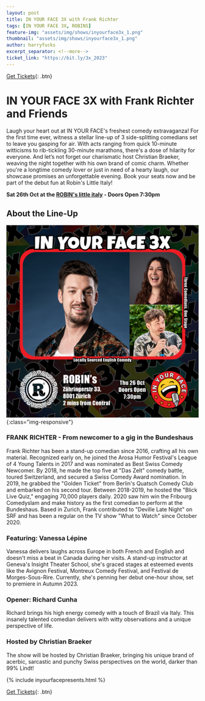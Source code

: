 ```yaml
---
layout: post
title: IN YOUR FACE 3X with Frank Richter
tags: [IN YOUR FACE 3X, ROBINS]
feature-img: "assets/img/shows/inyourface3x_1.png"
thumbnail: "assets/img/shows/inyourface3x_1.png"
author: harryfucks
excerpt_separator: <!--more-->
ticket_link: "https://bit.ly/3x_2023"
---
```


[Get Tickets]({{page.ticket_link}}){: .btn}

# IN YOUR FACE 3X with Frank Richter and Friends

Laugh your heart out at IN YOUR FACE's freshest comedy extravaganza! For the first time ever, witness a stellar line-up of 3 side-splitting comedians set to leave you gasping for air. With acts ranging from quick 10-minute witticisms to rib-tickling 30-minute marathons, there's a dose of hilarity for everyone. And let’s not forget our charismatic host Christian Braeker, weaving the night together with his own brand of comic charm. Whether you're a longtime comedy lover or just in need of a hearty laugh, our showcase promises an unforgettable evening. Book your seats now and be part of the debut fun at Robin's Little Italy!

**Sat 26th Oct at the [ROBIN&apos;s little italy](https://robins-littleitaly.ch) - Doors Open 7:30pm**

## About the Line-Up

![IN YOUR FACE 3X with Frank Richter and Friends](/assets/img/shows/inyourface3x_1.png){:class="img-responsive"}

### FRANK RICHTER - From newcomer to a gig in the Bundeshaus

Frank Richter has been a stand-up comedian since 2016, crafting all his own material. Recognized early on, he joined the Arosa Humor Festival's League of 4 Young Talents in 2017 and was nominated as Best Swiss Comedy Newcomer. By 2018, he made the top five at "Das Zelt" comedy battle, toured Switzerland, and secured a Swiss Comedy Award nomination. In 2019, he grabbed the "Golden Ticket" from Berlin's Quatsch Comedy Club and embarked on his second tour. Between 2018-2019, he hosted the "Blick Live Quiz," engaging 70,000 players daily. 2020 saw him win the Fribourg Comedyslam and make history as the first comedian to perform at the Bundeshaus. Based in Zurich, Frank contributed to "Deville Late Night" on SRF and has been a regular on the TV show "What to Watch" since October 2020.

### Featuring: Vanessa Lépine 

Vanessa delivers laughs across Europe in both French and English and doesn't miss a beat in Canada during her visits. A stand-up instructor at Geneva's Insight Theater School, she's graced stages at esteemed events like the Avignon Festival, Montreux Comedy Festival, and Festival de Morges-Sous-Rire. Currently, she's penning her debut one-hour show, set to premiere in Autumn 2023.

### Opener: Richard Cunha

Richard brings his high energy comedy with a touch of Brazil via Italy. This insanely talented comedian delivers with witty observations and a unique perspective of life.

### Hosted by Christian Braeker

The show will be hosted by Christian Braeker, bringing his unique brand of acerbic, sarcastic and punchy Swiss perspectives on the world, darker than 99% Lindt! 

{% include inyourfacepresents.html %}

[Get Tickets]({{page.ticket_link}}){: .btn}

